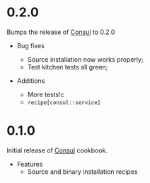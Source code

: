 # 0.2.0

Bumps the release of [Consul][1] to 0.2.0

* Bug fixes
  * Source installation now works properly;
  * Test kitchen tests all green;

* Additions
  - More tests!c
  - `recipe[consul::service]`

# 0.1.0

Initial release of [Consul][1] cookbook.

* Features
  * Source and binary installation recipes

[1]: http://consul.io
